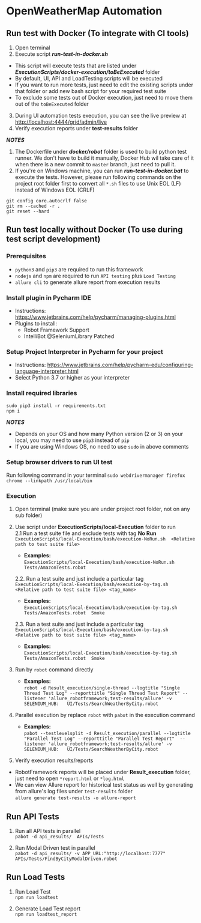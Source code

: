 # OpenWeatherMap Automation

## Run test with Docker (To integrate with CI tools)
1. Open terminal
2. Execute script __*run-test-in-docker.sh*__
- This script will execute tests that are listed under __*ExecutionScripts/docker-execution/toBeExecuted*__ folder  
- By default, UI, API and LoadTesting scripts will be executed  
- If you want to run more tests, just need to edit the existing scripts under that folder or add new bash script for your required test suite
- To exclude some tests out of Docker execution, just need to move them out of the `toBeExecuted` folder
3. During UI automation tests execution, you can see the live preview at <http://localhost:4444/grid/admin/live>
4. Verify execution reports under **test-results** folder

*__NOTES__*  
1. The Dockerfile under __*docker/robot*__ folder is used to build python test runner. We don't have to build it manually, Docker Hub wil take care of it when there is a new commit to `master` branch, just need to pull it.  
2. If you're on Windows machine, you can run __*run-test-in-docker.bat*__ to execute the tests. However, please run following commands on the project root folder first to convert all `*.sh` files to use Unix EOL (LF) instead of Windows EOL (CRLF)  
```
git config core.autocrlf false
git rm --cached -r . 
git reset --hard
```
## Run test locally without Docker (To use during test script development)
### Prerequisites
- `python3` and `pip3` are required to run this framework 
- `nodejs` and `npm` are required to run `API testing` plus `Load Testing`
- `allure cli` to generate allure report from execution results


### Install plugin in Pycharm IDE
- Instructions:  
https://www.jetbrains.com/help/pycharm/managing-plugins.html  
- Plugins to install:
  - Robot Framework Support
  - IntelliBot @SeleniumLibrary Patched

### Setup Project Interpreter in Pycharm for your project
- Instructions: 
https://www.jetbrains.com/help/pycharm-edu/configuring-language-interpreter.html
- Select Python 3.7 or higher as your interpreter

### Install required libraries 
```
sudo pip3 install -r requirements.txt
npm i
``` 

*__NOTES__*  
- Depends on your OS and how many Python version (2 or 3) on your local, you may need to use `pip3` instead of `pip`
- If you are using Windows OS, no need to use `sudo` in above comments

### Setup browser drivers to run UI test  
Run following command in your terminal 
`sudo webdrivermanager firefox chrome --linkpath /usr/local/bin`

### Execution
1. Open terminal (make sure you are under project root folder, not on any sub folder)  
2. Use script under __ExecutionScripts/local-Execution__ folder to run  
    2.1 Run a test suite file and exclude tests with tag __No Run__   
`ExecutionScripts/local-Execution/bash/execution-NoRun.sh  <Relative path to test suite file>`  
    - **Examples:**  
`ExecutionScripts/local-Execution/bash/execution-NoRun.sh  Tests/AmazonTests.robot`  

   2.2. Run a test suite and just include a particular tag  
`ExecutionScripts/local-Execution/bash/execution-by-tag.sh  <Relative path to test suite file> <tag_name> `  
    - **Examples:**     
`ExecutionScripts/local-Execution/bash/execution-by-tag.sh  Tests/AmazonTests.robot  Smoke`    
  
    2.3. Run a test suite and just include a particular tag    
`ExecutionScripts/local-Execution/bash/execution-by-tag.sh  <Relative path to test suite file> <tag_name> `  
    - **Examples:**     
`ExecutionScripts/local-Execution/bash/execution-by-tag.sh  Tests/AmazonTests.robot  Smoke`

3. Run by `robot` command directly
    - **Examples:**   
`robot -d Result_execution/single-thread --logtitle "Single Thread Test Log" --reporttitle "Single Thread Test Report" --listener 'allure_robotframework;test-results/allure' -v SELENIUM_HUB:   UI/Tests/SearchWeatherByCity.robot`

4. Parallel execution by replace `robot` with `pabot` in the execution command
    - **Examples:**  
`pabot --testlevelsplit -d Result_execution/parallel --logtitle "Parallel Test Log" --reporttitle "Parallel Test Report"  --listener 'allure_robotframework;test-results/allure' -v SELENIUM_HUB:   UI/Tests/SearchWeatherByCity.robot`
  
5. Verify execution results/reports
- RobotFramework reports will be placed under **Result_execution** folder, just need to open `*report.html` or `*log.html`
- We can view Allure report for historical test status as well by generating from allure's log files under `test-results` folder  
`allure generate test-results -o allure-report`

## Run API Tests
1. Run all API tests in parallel   
`pabot -d api_results/  APIs/Tests`

2. Run Modal Driven test in parallel  
`pabot -d api_results/ -v APP_URL:"http://localhost:7777" APIs/Tests/FindByCityModalDriven.robot`

## Run Load Tests
1. Run Load Test  
`npm run loadtest`

2. Generate Load Test report  
`npm run loadtest_report`